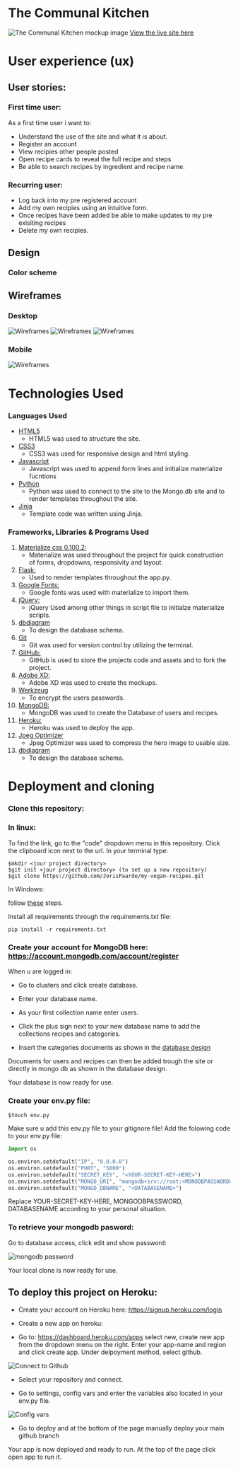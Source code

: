 # The Communal Kitchen

![The Communal Kitchen mockup image](readme-images/preview.png)
[View the live site here](https://the-communal-kitchen.herokuapp.com/)


# User experience (ux)

## User stories:

### First time user:

As a first time user i want to:

- Understand the use of the site and what it is about.
- Register an account
- View recipies other people posted
- Open recipe cards to reveal the full recipe and steps
- Be able to search recipes by ingredient and recipe name.


### Recurring user:

- Log back into my pre registered account
- Add my own recipies using an intuitive form.
- Once recipes have been added be able to make updates to my pre exisiting recipes
- Delete my own recipies.

## Design

### Color scheme 


## Wireframes

### Desktop

![Wireframes](readme-images/wireframe1.png)
![Wireframes](readme-images/wireframe2.png)
![Wireframes](readme-images/wireframe3.png)

### Mobile

![Wireframes](readme-images/wireframe4.png)


# Technologies Used

### Languages Used

-   [HTML5](https://en.wikipedia.org/wiki/HTML5)
    - HTML5 was used to structure the site.
-   [CSS3](https://en.wikipedia.org/wiki/Cascading_Style_Sheets)
    - CSS3 was used for responsive design and html styling.
-   [Javascript](https://nl.wikipedia.org/wiki/JavaScript)
    - Javascript was used to append form lines and initialize materialize fucntions
-   [Python](https://www.python.org/)
    - Python was used to connect to the site to the Mongo.db site and to render templates throughout the site.
-   [Jinja](https://jinja.palletsprojects.com/en/3.0.x/)
    - Template code was written using Jinja.


### Frameworks, Libraries & Programs Used

1. [Materialize css 0.100.2:](http://archives.materializecss.com/0.100.2/getting-started.html)
    - Materialize was used throughout the project for quick construction of forms, dropdowns, responsivity and layout.
1. [Flask:](https://flask.palletsprojects.com/en/2.0.x/)
    - Used to render templates throughout the app.py.
1. [Google Fonts:](https://fonts.google.com/)
    - Google fonts was used with materialize to import them.
1. [jQuery:](https://jquery.com/)
    - jQuery Used among other things in script file to initialze materialize scripts.
1. [dbdiagram](https://dbdiagram.io/)
    - To design the database schema.
1. [Git](https://git-scm.com/)
    - Git was used for version control by utilizing the terminal.
1. [GitHub:](https://github.com/)
    - GitHub is used to store the projects code and assets and to fork the project.
1. [Adobe XD:](https://www.adobe.com/)
    - Adobe XD was used to create the mockups.
1. [Werkzeug](https://werkzeug.palletsprojects.com/en/2.0.x/)
    - To encrypt the users passwords.
1. [MongoDB:](https://www.mongodb.com/)
    - MongoDB was used to create the Database of users and recipes.
1. [Heroku:](https://www.heroku.com)
    - Heroku was used to deploy the app.
1. [Jpeg Optimizer](http://jpeg-optimizer.com/)
    - Jpeg Optimizer was used to compress the hero image to usable size.
1. [dbdiagram](https://dbdiagram.io/)
    - To design the database schema.

# Deployment and cloning

### Clone this repository:
### In linux:
To find the link, go to the "code" dropdown menu in this repository.
Click the clipboard icon next to the url.
In your terminal type:

```
$mkdir <jour project directory>
$git init <jour project directory> (to set up a new repository)
$git clone https://github.com/JorisPaarde/my-vegan-recipes.git
```

In Windows:

follow [these](https://www.jcchouinard.com/clone-github-repository-on-windows/) steps.

Install all requirements through the requirements.txt file:
```
pip install -r requirements.txt
```

### Create your account for MongoDB here: https://account.mongodb.com/account/register

When u are logged in:

- Go to clusters and click create database.

- Enter your database name.

- As your first collection name enter users.

- Click the plus sign next to your new database name to add the collections recipes and categories.

- Insert the categories documents as shown in the [database design](#database-in-mongo-db)

Documents for users and recipes can then be added trough the site or directly in mongo db as shown in the database design.

Your database is now ready for use.

### Create your env.py file:
```
$touch env.py
```

Make sure u add this env.py file to your gitignore file!
Add the folowing code to your env.py file:

```python
import os

os.environ.setdefault("IP", "0.0.0.0")
os.environ.setdefault("PORT", "5000")
os.environ.setdefault("SECRET_KEY", "<YOUR-SECRET-KEY-HERE>")
os.environ.setdefault("MONGO_URI", "mongodb+srv://root:<MONODBPASSWORD>@cluster0.ajvr3.mongodb.net/<DATABASENAME>?retryWrites=true&w=majority")
os.environ.setdefault("MONGO_DBNAME", "<DATABASENAME>")
```
Replace YOUR-SECRET-KEY-HERE, MONGODBPASSWORD, DATABASENAME according to your personal situation.

### To retrieve your mongodb pasword: 

Go to database access, click edit and show password:

![mongodb password](readme-images/mongopassword.png)

Your local clone is now ready for use.

## To deploy this project on Heroku: 

- Create your account on Heroku here: https://signup.heroku.com/login

- Create a new app on heroku:

- Go to: https://dashboard.heroku.com/apps
select new, create new app from the dropdown menu on the right.
Enter your app-name and region and click create app.
Under delpoyment method, select github.

![Connect to Github](readme-images/herokuconnect.png)

- Select your repository and connect.

- Go to settings, config vars and enter the variables also located in your env.py file.

![Config vars](readme-images/configvars.png)

- Go to deploy and at the bottom of the page manually deploy your main github branch

Your app is now deployed and ready to run.
At the top of the page click open app to run it.